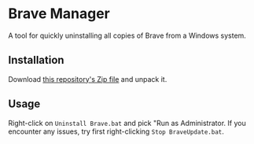 # Brave Manager

A tool for quickly uninstalling all copies of Brave from a Windows system.

## Installation

Download [this repository's Zip file](https://github.com/brave/brave-manager/archive/refs/heads/main.zip)
and unpack it.

## Usage

Right-click on `Uninstall Brave.bat` and pick "Run as Administrator.
If you encounter any issues, try first right-clicking `Stop BraveUpdate.bat`.
